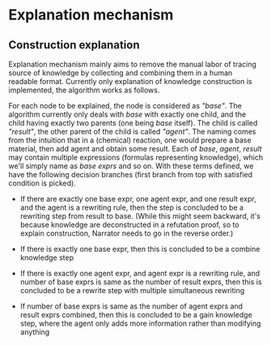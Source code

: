 # Explanation mechanism

## Construction explanation

Explanation mechanism mainly aims to remove the manual labor of tracing source of knowledge by collecting and combining them in a human readable format. Currently only explanation of knowledge construction is implemented, the algorithm works as follows.

For each node to be explained, the node is considered as *"base"*. The algorithm currently only deals with *base* with exactly one child, and the child having exactly two parents (one being *base* itself). The child is called *"result"*, the other parent of the child is called *"agent"*. The naming comes from the intuition that in a (chemical) reaction, one would prepare a base material, then add agent and obtain some result. Each of *base*, *agent*, *result* may contain multiple expressions (formulas representing knowledge), which we'll simply name as *base exprs* and so on. With these terms defined, we have the following decision branches (first branch from top with satisfied condition is picked).

- If there are exactly one base expr, one agent expr, and one result expr, and the agent is a rewriting rule, then the step is concluded to be a rewriting step from result to base. (While this might seem backward, it's because knowledge are deconstructed in a refutation proof, so to explain construction, Narrator needs to go in the reverse order.)

- If there is exactly one base expr, then this is concluded to be a combine knowledge step

- If there is exactly one agent expr, and agent expr is a rewriting rule, and number of base exprs is same as the number of result exprs, then this is concluded to be a rewrite step with multiple simultaneous rewriting

- If number of base exprs is same as the number of agent exprs and result exprs combined, then this is concluded to be a gain knowledge step, where the agent only adds more information rather than modifying anything
